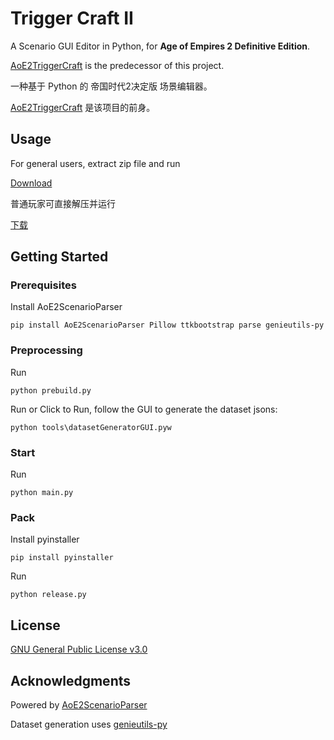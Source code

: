 # Trigger Craft II

A Scenario GUI Editor in Python, for **Age of Empires 2 Definitive Edition**.

[AoE2TriggerCraft](https://github.com/MegaDusknoir/AoE2TriggerCraft) is the predecessor of this project.

一种基于 Python 的 帝国时代2决定版 场景编辑器。

[AoE2TriggerCraft](https://github.com/MegaDusknoir/AoE2TriggerCraft) 是该项目的前身。

## Usage

For general users, extract zip file and run

[Download](https://github.com/MegaDusknoir/AoE2TriggerCraft2/releases/latest) 

普通玩家可直接解压并运行

[下载](https://github.com/MegaDusknoir/AoE2TriggerCraft2/releases/latest)

## Getting Started

### Prerequisites
Install AoE2ScenarioParser
```
pip install AoE2ScenarioParser Pillow ttkbootstrap parse genieutils-py
```

### Preprocessing
Run
```
python prebuild.py
```

Run or Click to Run, follow the GUI to generate the dataset jsons:
```
python tools\datasetGeneratorGUI.pyw
```
### Start
Run
```
python main.py
```

### Pack
Install pyinstaller
```
pip install pyinstaller
```

Run
```
python release.py
```

## License

[GNU General Public License v3.0](LICENSE)

## Acknowledgments

Powered by [AoE2ScenarioParser](https://github.com/KSneijders/AoE2ScenarioParser)

Dataset generation uses [genieutils-py](https://github.com/SiegeEngineers/genieutils-py)
